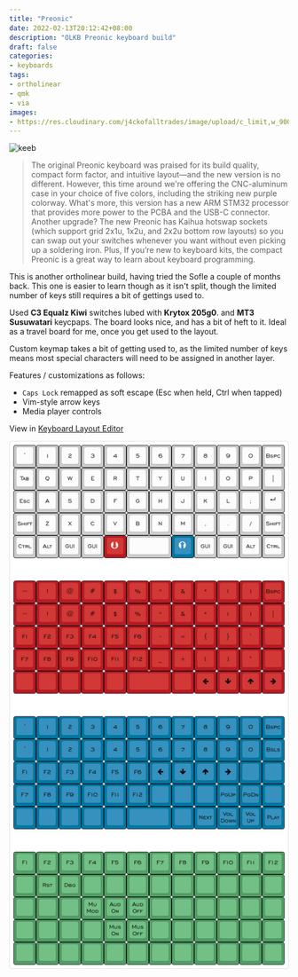 ```yaml
--- 
title: "Preonic"
date: 2022-02-13T20:12:42+08:00
description: "OLKB Preonic keyboard build"
draft: false
categories:
- keyboards
tags:
- ortholinear
- qmk
- via
images: 
- https://res.cloudinary.com/j4ckofalltrades/image/upload/c_limit,w_900,g_face/v1644727344/keebs/preonic/preonic_lmffaq.jpg
---
```


![keeb](https://res.cloudinary.com/j4ckofalltrades/image/upload/c_limit,w_900/v1644727344/keebs/preonic/preonic_lmffaq.jpg)

> The original Preonic keyboard was praised for its build quality, compact form factor, and intuitive layout—and the new version is no different. However, this time around we're offering the CNC-aluminum case in your choice of five colors, including the striking new purple colorway. What's more, this version has a new ARM STM32 processor that provides more power to the PCBA and the USB-C connector. Another upgrade? The new Preonic has Kaihua hotswap sockets (which support grid 2x1u, 1x2u, and 2x2u bottom row layouts) so you can swap out your switches whenever you want without even picking up a soldering iron. Plus, If you’re new to keyboard kits, the compact Preonic is a great way to learn about keyboard programming.

This is another ortholinear build, having tried the Sofle a couple of months back. This one is easier to learn though as it isn't split, though the limited number of keys still requires a bit of gettings used to. 

Used **C3 Equalz Kiwi** switches lubed with **Krytox 205g0**. and **MT3 Susuwatari** keycpaps. The board looks nice, and has a bit of heft to it. Ideal as a travel board for me, once you get used to the layout. 

Custom keymap takes a bit of getting used to, as the limited number of keys means most special characters will need to be assigned in another layer.

Features / customizations as follows:

- `Caps Lock` remapped as soft escape (Esc when held, Ctrl when tapped)
- Vim-style arrow keys
- Media player controls

View in [Keyboard Layout Editor](http://www.keyboard-layout-editor.com/#/gists/da3d61376c9baa30491ca660bd1a2565)

![Preonic custom keymap](https://raw.githubusercontent.com/j4ckofalltrades/keebs/master/preonic/assets/preonic.png)

